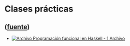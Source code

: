 # Clases prácticas
([fuente](https://campus.exactas.uba.ar/course/view.php?id=995&section=6))
---
  - [![Archivo](https://campus.exactas.uba.ar/theme/image.php/magazine/core/1462913092/f/pdf) Programación funcional en Haskell - 1 Archivo](https://campus.exactas.uba.ar/mod/resource/view.php?id=53388)

